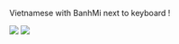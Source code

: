 <p>
<sawp>
Vietnamese with BanhMi next to keyboard !
</samp>
</p>

<img src="https://github-readme-stats.vercel.app/api?username=banhsmif&show_icons=true&theme=vue">

<img src="https://github-readme-stats.vercel.app/api/top-langs/?username=banhsmif&layout=compact&theme=vue">
